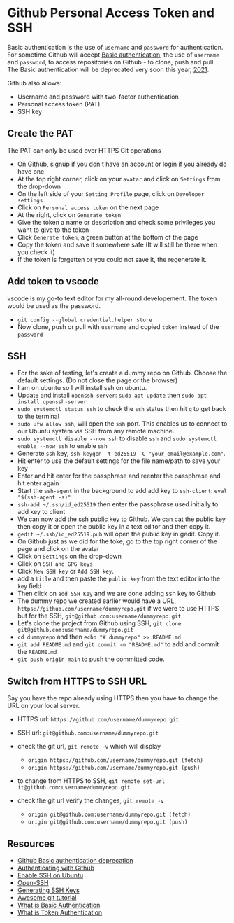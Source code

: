 # Github Personal Access Token and SSH

Basic authentication is the use of `username` and `password` for authentication. For sometime Github will accept [Basic authentication][basic-auth], the use of `username` and `password`, to access repositories on Github - to clone, push and pull. The Basic authentication will be deprecated very soon this year, [2021][deprecation-url].

Github also allows:

- Username and password with two-factor authentication
- Personal access token (PAT)
- SSH key

## Create the PAT

The PAT can only be used over HTTPS Git operations

- On Github, signup if you don't have an account or login if you already do have one
- At the top right corner, click on your `avatar` and click on `Settings` from the drop-down
- On the left side of your `Setting Profile` page, click on `Developer settings`
- Click on `Personal access token` on the next page
- At the right, click on `Generate token`
- Give the token a name or description and check some privileges you want to give to the token
- Click `Generate token`, a green button at the bottom of the page
- Copy the token and save it somewhere safe (It will still be there when you check it)
- If the token is forgetten or you could not save it, the regenerate it.

## Add token to vscode

vscode is my go-to text editor for my all-round developement. The token would be used as the password.

- `git config --global credential.helper store`
- Now clone, push or pull with `username` and copied `token` instead of the `password`

## SSH

- For the sake of testing, let's create a dummy repo on Github. Choose the default settings. (Do not close the page or the browser)
- I am on ubuntu so I will install ssh on ubuntu.
- Update and install `openssh-server`: `sudo apt update` then `sudo apt install openssh-server`
- `sudo systemctl status ssh` to check the `ssh` status then hit `q` to get back to the terminal
- `sudo ufw allow ssh`, will open the `ssh` port. This enables us to connect to our Ubuntu system via SSH from any remote machine.
- `sudo systemctl disable --now ssh` to disable `ssh` and `sudo systemctl enable --now ssh` to enable `ssh`
- Generate `ssh` key, `ssh-keygen -t ed25519 -C "your_email@example.com"`.
- Hit enter to use the default settings for the file name/path to save your key
- Enter and hit enter for the passphrase and reenter the passphrase and hit enter again
- Start the `ssh-agent` in the background to add add key to `ssh-client`: `eval "$(ssh-agent -s)"`
- `ssh-add ~/.ssh/id_ed25519` then enter the passphrase used initially to add key to client
- We can now add the ssh public key to Github. We can cat the public key then copy it or open the public key in a text editor and then copy it.
- `gedit ~/.ssh/id_ed25519.pub` will open the public key in gedit. Copy it.
- On Github just as we did for the toke, go to the top right corner of the page and click on the avatar
- Click on `Settings` on the drop-down
- Click on `SSH and GPG keys`
- Click `New SSH key` or `Add SSH key`.
- add a `title` and then paste the `public key` from the text editor into the `key` field
- Then click on `add SSH Key` and we are done adding ssh key to Github
- The dummy repo we created earlier would have a URL, `https://github.com/username/dummyrepo.git` if we were to use HTTPS but for the SSH, `git@github.com:username/dummyrepo.git`
- Let's clone the project from Github using SSH, `git clone git@github.com:username/dummyrepo.git`
- `cd dummyrepo` and then `echo "# dummyrepo" >> README.md`
- `git add README.md` and `git commit -m "README.md"` to add and commit the `README.md`
- `git push origin main` to push the committed code.

## Switch from HTTPS to SSH URL

Say you have the repo already using HTTPS then you have to change the URL on your local server.

- HTTPS url: `https://github.com/username/dummyrepo.git`
- SSH url: `git@github.com:username/dummyrepo.git`
- check the git url, `git remote -v` which will display

  - `origin https://github.com/username/dummyrepo.git (fetch)`
  - `origin https://github.com/username/dummyrepo.git (push)`

- to change from HTTPS to SSH, `git remote set-url it@github.com:username/dummyrepo.git`
- check the git url verify the changes, `git remote -v`
  - `origin git@github.com:username/dummyrepo.git (fetch)`
  - `origin git@github.com:username/dummyrepo.git (push)`

## Resources

- [Github Basic authentication deprecation][deprecation-url]
- [Authenticating with Github][authenticating-to-github]
- [Enable SSH on Ubuntu][enable-ssh-on-ubuntu]
- [Open-SSH][service-openssh]
- [Generating SSH Keys][ssh-keygen]
- [Awesome git tutorial][learn-git]
- [What is Basic Authentication][what-is-basic-auth]
- [What is Token Authentication][what-is-token-auth]

#

[deprecation-url]: https://developer.github.com/changes/2019-11-05-deprecated-passwords-and-authorizations-api/
[authenticating-to-github]: https://docs.github.com/en/github/authenticating-to-github/about-authentication-to-github
[enable-ssh-on-ubuntu]: https://linuxize.com/post/how-to-enable-ssh-on-ubuntu-20-04/
[service-openssh]: https://ubuntu.com/server/docs/service-openssh
[ssh-keygen]: https://www.ssh.com/ssh/keygen/
[learn-git]: https://dev.to/unseenwizzard/learn-git-concepts-not-commands-4gjc
[basic-auth]: https://en.wikipedia.org/wiki/Basic_access_authentication
[what-is-basic-auth]: https://www.ibm.com/support/knowledgecenter/en/SSGMCP_5.1.0/com.ibm.cics.ts.internet.doc/topics/dfhtl2a.html
[what-is-token-auth]: https://www.okta.com/identity-101/what-is-token-based-authentication/
